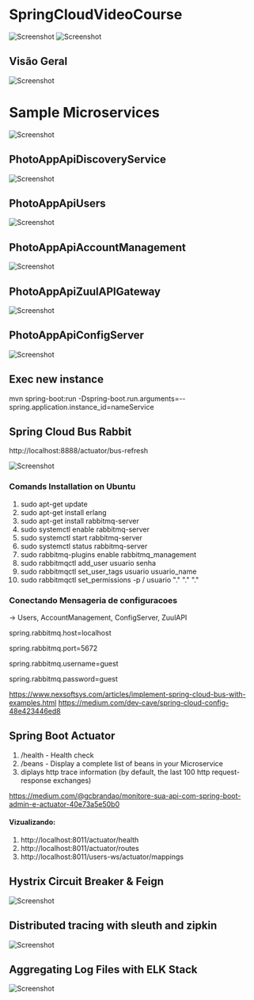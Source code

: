 # SpringCloudVideoCourse
![Screenshot](Architecture_0.png)
![Screenshot](Architecture_1.png)
## Visão Geral
![Screenshot](visaogeral.png)
# Sample Microservices
![Screenshot](sample_microservices_architecture.png)
## PhotoAppApiDiscoveryService
![Screenshot](eurekaDiscoveryService.png)
## PhotoAppApiUsers
![Screenshot](user_microservice.png)
## PhotoAppApiAccountManagement
![Screenshot](AccoutManagement.png)
## PhotoAppApiZuulAPIGateway
![Screenshot](ZuulApiGateway.png)
## PhotoAppApiConfigServer
![Screenshot](configServer.png)

## Exec new instance
mvn spring-boot:run -Dspring-boot.run.arguments=--spring.application.instance_id=nameService

## Spring Cloud Bus Rabbit 
http://localhost:8888/actuator/bus-refresh

![Screenshot](springcloudbus.png)
### Comands Installation on Ubuntu
1. sudo apt-get update
2. sudo apt-get install erlang
3. sudo apt-get install rabbitmq-server
4. sudo systemctl enable rabbitmq-server
5. sudo systemctl start rabbitmq-server
6. sudo systemctl status rabbitmq-server
7. sudo rabbitmq-plugins enable rabbitmq_management
8. sudo rabbitmqctl add_user usuario senha
9. sudo rabbitmqctl set_user_tags usuario usuario_name
10. sudo rabbitmqctl set_permissions -p / usuario "." "." "."


### Conectando Mensageria de configuracoes
-> Users, AccountManagement, ConfigServer, ZuulAPI

spring.rabbitmq.host=localhost 

spring.rabbitmq.port=5672 

spring.rabbitmq.username=guest 

spring.rabbitmq.password=guest 

https://www.nexsoftsys.com/articles/implement-spring-cloud-bus-with-examples.html
https://medium.com/dev-cave/spring-cloud-config-48e423446ed8

## Spring Boot Actuator
1. /health - Health check
2. /beans - Display a complete list of beans in your Microservice
3.  diplays http trace information (by default, the last 100 http request-response exchanges)

https://medium.com/@gcbrandao/monitore-sua-api-com-spring-boot-admin-e-actuator-40e73a5e50b0

#### Vizualizando:

1. http://localhost:8011/actuator/health
2. http://localhost:8011/actuator/routes
3. http://localhost:8011/users-ws/actuator/mappings

## Hystrix Circuit Breaker & Feign
![Screenshot](Hystrix_Circuit_Breaker.png)

## Distributed tracing with sleuth and zipkin
![Screenshot](Distributed_tracing_with_sleuth_and_zipkin.png)

## Aggregating Log Files with ELK Stack
![Screenshot](ELK.png)